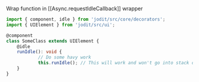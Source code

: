 Wrap function in [[Async.requestIdleCallback]] wrapper

```ts
import { component, idle } from 'jodit/src/core/decorators';
import { UIElement } from 'jodit/src/ui';

@component
class SomeClass extends UIElement {
    @idle
    runIdle(): void {
		    // Do some havy work
		    this.runIdle(); // This will work and won't go into stack depth error and break the main thread
    }
}
```
